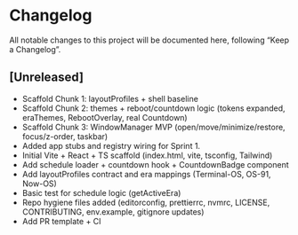 # Changelog
All notable changes to this project will be documented here, following “Keep a Changelog”.

## [Unreleased]
- Scaffold Chunk 1: layoutProfiles + shell baseline
- Scaffold Chunk 2: themes + reboot/countdown logic (tokens expanded, eraThemes, RebootOverlay, real Countdown)
- Scaffold Chunk 3: WindowManager MVP (open/move/minimize/restore, focus/z-order, taskbar)
- Added app stubs and registry wiring for Sprint 1.
- Initial Vite + React + TS scaffold (index.html, vite, tsconfig, Tailwind)
- Add schedule loader + countdown hook + CountdownBadge component
- Add layoutProfiles contract and era mappings (Terminal-OS, OS-91, Now-OS)
- Basic test for schedule logic (getActiveEra)
- Repo hygiene files added (editorconfig, prettierrc, nvmrc, LICENSE, CONTRIBUTING, env.example, gitignore updates)
- Add PR template + CI